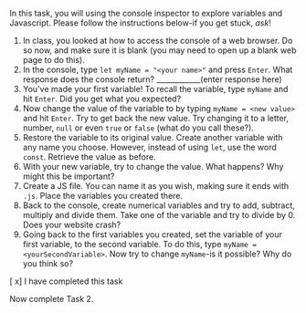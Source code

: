 In this task, you will using the console inspector to explore variables and Javascript. Please follow the instructions below-if you get stuck, _ask_!

1. In class, you looked at how to access the console of a web browser. Do so now, and make sure it is blank (you may need to open up a blank web page to do this).
2. In the console, type `let myName = "<your name>"` and press `Enter`. What response does the console return? ____________(enter response here)
3. You've made your first variable! To recall the variable, type `myName` and hit `Enter`. Did you get what you expected?
4. Now change the value of the variable to by typing `myName = <new value>` and hit `Enter`. Try to get back the new value. Try changing it to a letter, number, `null` or even `true` or `false` (what do you call these?).
5. Restore the variable to its original value. Create another variable with any name you choose. However, instead of using `let`, use the word `const`. Retrieve the value as before.
6. With your new variable, try to change the value. What happens? Why might this be important?
7. Create a JS file. You can name it as you wish, making sure it ends with `.js`. Place the variables you created there.
8. Back to the console, create numerical variables and try to add, subtract, multiply and divide them. Take one of the variable and try to divide by 0. Does your website crash?
9. Going back to the first variables you created, set the variable of your first variable, to the second variable. To do this, type `myName = <yourSecondVariable>`. Now try to change `myName`-is it possible? Why do you think so?

[ x] I have completed this task

 Now complete Task 2.